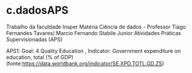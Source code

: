 # c.dadosAPS

Trabalho da faculdade Insper
Matéria Ciência de dados - Professor Tiago Fernandes Tavares/ Marcio Fernando Stabile Junior
Atividades Práticas Supervisionadas (APS)

APS1: Goal: 4 Quality Education , Indicator: Government expenditure on education, total (% of GDP) (fonte:https://data.worldbank.org/indicator/SE.XPD.TOTL.GD.ZS)

